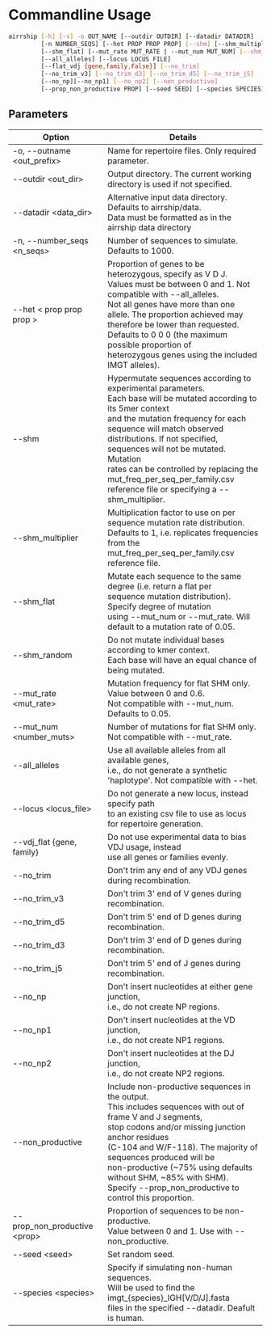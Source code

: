 # Commandline Usage


```bash
airrship [-h] [-v] -o OUT_NAME [--outdir OUTDIR] [--datadir DATADIR] 
         [-n NUMBER_SEQS] [--het PROP PROP PROP] [--shm] [--shm_multiplier SHM_MULTIPLIER] 
         [--shm_flat] [--mut_rate MUT_RATE | --mut_num MUT_NUM] [--shm_random] 
         [--all_alleles] [--locus LOCUS FILE] 
         [--flat_vdj {gene,family,False}] [--no_trim] 
         [--no_trim_v3] [--no_trim_d3] [--no_trim_d5] [--no_trim_j5] 
         [--no_np][--no_np1] [--no_np2] [--non_productive]
         [--prop_non_productive PROP] [--seed SEED] [--species SPECIES]
```

## Parameters

| Option                           | Details                                                                                                                                                                                                                                                                                                                                                                                                                  |
| -------------------------------- | ------------------------------------------------------------------------------------------------------------------------------------------------------------------------------------------------------------------------------------------------------------------------------------------------------------------------------------------------------------------------------------------------------------------------ |
| -o, --outname &lt;out_prefix&gt; | Name for repertoire files. Only required parameter.                                                                                                                                                                                                                                                                                                                                                                      |
| --outdir &lt;out_dir&gt;         | Output directory. The current working directory is used if not specified.                                                                                                                                                                                                                                                                                                                                                |
| --datadir &lt;data_dir&gt;       | Alternative input data directory. Defaults to airrship/data. <br/>  Data must be formatted as in the airrship data directory                                                                                                                                                                                                                                                                                             |
| -n, --number_seqs &lt;n_seqs&gt; | Number of sequences to simulate. Defaults to 1000.                                                                                                                                                                                                                                                                                                                                                                       |
| --het &lt; prop prop prop &gt;   | Proportion of genes to be heterozygous, specify as V D J. <br/> Values must be between 0 and 1. Not compatible with --all_alleles.  <br/>  Not all genes  have  more than one allele. The proportion achieved may <br/> therefore be lower than requested. <br/> Defaults to 0 0 0 (the maximum possible proportion of  <br/> heterozygous genes using the included IMGT alleles).                              |
| --shm                            | Hypermutate sequences according to experimental parameters. <br/>  Each base will be mutated according to its 5mer context <br/> and the mutation frequency for each sequence will match observed <br/> distributions. If not specified, sequences will not be mutated. Mutation <br/> rates can be controlled by replacing the mut_freq_per_seq_per_family.csv <br/> reference file or specifying a --shm_multiplier. |
| --shm_multiplier                 | Multiplication factor to use on per sequence mutation rate distribution. <br/>Defaults to 1, i.e. replicates frequencies from the <br/> mut_freq_per_seq_per_family.csv reference file.  |
| --shm_flat                       | Mutate each sequence to the same degree (i.e. return a flat per <br/> sequence  mutation distribution). Specify degree of mutation <br/> using --mut_num or --mut_rate. Will default to a mutation rate of 0.05.                                                                                                                                                                                                         |
| --shm_random                     | Do not mutate individual bases according to kmer context. <br/> Each base will have an equal chance of being mutated.                                                                                                                                                                                                                                                                                                    |
| --mut_rate &lt;mut_rate&gt;      | Mutation frequency for flat SHM only. Value between 0 and 0.6. <br/> Not compatible with --mut_num. Defaults to 0.05.                                                                                                                                                                                                                                                                                                    |
| --mut_num &lt;number_muts&gt;    | Number of mutations for flat SHM only. <br/> Not compatible with --mut_rate.                                                                                                                                                                                                                                                                                                                                             |
| --all_alleles                    | Use all available alleles from all available genes, <br/> i.e., do not generate a synthetic 'haplotype'. Not compatible with --het.                                                                                                                                                                                                                                                                                      |
| --locus &lt;locus_file&gt;       | Do not generate a new locus, instead specify path <br/>  to an existing csv file to use as locus for repertoire generation.                                                                                                                                                                                                                                                                                              |
| --vdj_flat {gene, family}        | Do not use experimental data to bias VDJ usage, instead <br/> use all genes or families evenly.                                                                                                                                                                                                                                                                                                                          |
| --no_trim                        | Don't trim any end of any VDJ genes during recombination.                                                                                                                                                                                                                                                                                                                                                                |
| --no_trim_v3                     | Don't trim 3' end of V genes during recombination.                                                                                                                                                                                                                                                                                                                                                                       |
| --no_trim_d5                     | Don't trim 5' end of D genes during recombination.                                                                                                                                                                                                                                                                                                                                                                       |
| --no_trim_d3                     | Don't trim 3' end of D genes during recombination.                                                                                                                                                                                                                                                                                                                                                                       |
| --no_trim_j5                     | Don't trim 5' end of J genes during recombination.                                                                                                                                                                                                                                                                                                                                                                       |
| --no_np                          | Don't insert nucleotides at either gene junction, <br/> i.e., do not create NP regions.                                                                                                                                                                                                                                                                                                                                  |
| --no_np1                         | Don't insert nucleotides at the VD junction, <br/> i.e., do not create NP1 regions.                                                                                                                                                                                                                                                                                                                                      |
| --no_np2                         | Don't insert nucleotides at the DJ junction, <br/> i.e., do not create NP2 regions.                                                                                                                                                                                                                                                                                                                                      |
|--non_productive                 |  Include non-productive sequences in the output.<br/>This includes sequences with out of frame V and J segments,<br/> stop codons and/or missing junction anchor residues <br/>(C-104 and W/F-118). The majority of sequences produced will be<br/> non-productive (~75% using defaults without SHM, ~85% with SHM).<br/>  Specify --prop_non_productive to control this proportion.                                                                                                                                                                                                                                            |
| --prop_non_productive &lt;prop&gt;                   |  Proportion of sequences to be non-productive. <br/> Value between 0 and 1. Use with --non_productive.                                                                                                                                                                                                                                             |
| --seed &lt;seed&gt;              | Set random seed.                                                                                                                                                                                                                                                                                                                                                                                                         |
| --species &lt;species&gt;                   |  Specify if simulating non-human sequences. <br/>  Will be used to find the imgt_{species}_IGH[V/D/J].fasta <br/> files in the specified --datadir. Deafult is human.                                                                                                                                                                                                                                            |